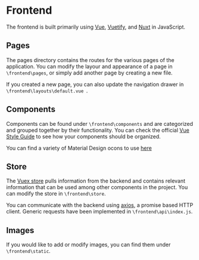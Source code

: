 # Frontend

The frontend is built primarily using [Vue](https://vuejs.org/), [Vuetify](https://vuetifyjs.com/en/), and [Nuxt](https://nuxtjs.org/) in JavaScript.

## Pages

The pages directory contains the routes for the various pages of the application. You can modify the layour and appearance of a page in `\frontend\pages`, or simply add another page by creating a new file.

If you created a new page, you can also update the navigation drawer in `\frontend\layouts\default.vue `.

## Components

Components can be found under `\frontend\components` and are categorized and grouped together by their functionality. You can check the official [Vue Style Guide](https://vuejs.org/v2/style-guide/) to see how your components should be organized.

You can find a variety of Material Design ocons to use [here](https://materialdesignicons.com/)

## Store

The [Vuex store](https://vuex.vuejs.org/) pulls information from the backend and contains relevant information that can be used among other components in the project. You can modify the store in `\frontend\store`.

You can communicate with the backend using [axios](https://github.com/axios/axios), a promise based HTTP client. Generic requests have been implemented in `\frontend\api\index.js`.

## Images

If you would like to add or modify images, you can find them under `\frontend\static`.
